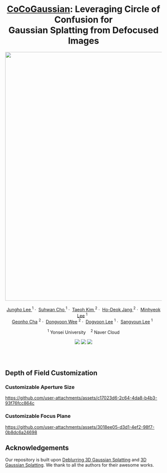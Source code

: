 <p align="center">
<h1 align="center">
  <a href="https://Jho-Yonsei.github.io/CoCoGaussian/">CoCoGaussian</a>: Leveraging Circle of Confusion for
  <br />Gaussian Splatting from Defocused Images
  <br />
  <!-- <img width="40%" src="./assets/crim-gs.gif"> -->
</h1>
  <p align="center">
    <img src="./assets/images/teaser.png" width=800><br><br>
    <a href="https://Jho-Yonsei.github.io/">Jungho Lee </a><sup>1</sup>&nbsp;·&nbsp;
    <a href="https://suhwan-cho.github.io">Suhwan Cho </a><sup>1</sup>&nbsp;·&nbsp;
    <a href="https://taeoh-kim.github.io">Taeoh Kim </a><sup>2</sup>&nbsp;·&nbsp;
    <a href="https://scholar.google.co.kr/citations?user=RJZ6W24AAAAJ&hl=en">Ho-Deok Jang </a><sup>2</sup>&nbsp;·&nbsp;
    <a href="https://hydragon.co.kr">Minhyeok Lee</a> <sup>1</sup>&nbsp;&nbsp;<br>
    <a href="https://scholar.google.co.kr/citations?user=1uQa-hoAAAAJ&hl=ko">Geonho Cha</a> <sup>2</sup>&nbsp;·&nbsp;
    <a href="https://scholar.google.com/citations?user=oEKX8h0AAAAJ&hl=ko">Dongyoon Wee</a> <sup>2</sup>&nbsp;·&nbsp;
    <a href="https://dogyoonlee.github.io/">Dogyoon Lee</a> <sup>1</sup>&nbsp;·&nbsp;
    <a href="https://scholar.google.com/citations?user=b7A10VYAAAAJ&hl=ko">Sangyoun Lee</a> <sup>1</sup>&nbsp;&nbsp;
  </p>
  <p align="center">
    <sup>1</sup> Yonsei University&nbsp;&nbsp;&nbsp;&nbsp;<sup>2</sup> Naver Cloud
  </p>
  <p align="center">
    <a href="https://Jho-Yonsei.github.io/CoCoGaussian"><img src="https://img.shields.io/badge/CoCoGaussian-ProjectPage-blue.svg"></a>
    <a href="https://Jho-Yonsei.github.io/CoCoGaussian"><img src="https://img.shields.io/badge/CoCoGaussian-arXiv-red.svg"></a>
    <a href="https://Jho-Yonsei.github.io/CoCoGaussian"><img src="https://img.shields.io/badge/CoCoGaussian-Dataset-green.svg"></a>
</p>
  <div align="center"></div>
</p>
<br/>
<br>


## Depth of Field Customization

### Customizable Aperture Size

https://github.com/user-attachments/assets/c17023d6-2c64-4da8-b4b3-93f76fcc864c



### Customizable Focus Plane

https://github.com/user-attachments/assets/3018ee05-d3d1-4ef2-98f7-0b8dc6a24698



<!-- ## Main Framework
<img width="100%" src="./assets/framework.png">

We propose continuous rigid motion-aware gaussian splatting (CRiM-GS) to reconstruct accurate 3D scene from blurry images. Considering the actual camera motion blurring process, we predict the continuous movement of the camera based on neural ordinary differential equations (ODEs). Specifically, we introduce continuous rigid body transformations to model the camera motion with proper regularization and a continuous deformable 3D transformation to adapt the rigid body transformation to real-world problems by ensuring a higher degree of freedom. By revisiting fundamental camera theory and employing advanced neural network training techniques, we achieve accurate modeling of continuous camera trajectories. -->

<!-- ## Installation
Clone the repository and create an anaconda environment using.

```
git clone https://github.com/Jho-Yonsei/CRiM-GS.git
cd CRiM-GS

conda create -y -n crimgs python=3.8
conda activate crimgs

pip install torch==1.13.0+cu117 torchvision==0.14.0+cu117 torchaudio==0.13.0 --extra-index-url https://download.pytorch.org/whl/cu117

pip install -r requirements.txt

pip install submodules/diff-gaussian-rasterization/
pip install submodules/simple-knn/
```

Please note that the ```diff-gaussian-rasterization``` we provide is not completely same with the original [3D Gaussian Splatting](https://github.com/graphdeco-inria/gaussian-splatting), as our CRiM kernel optimization requires gradient computation of camera poses. We referred [iComMa](https://github.com/YuanSun-XJTU/iComMa) repository and revised some parts of the cuda-coded backward computation of rasterization.

## Datasets
We have run the COLMAP on the ```synthetic``` scenes, as the synthetic dataset of the original [Deblur-NeRF](https://github.com/limacv/Deblur-NeRF) does not have COLMAP results. We also have run the COLMAP for the ```heron``` and the ```girl``` scenes of ```real-world``` dataset, since their COLMAP results and the image indices are not correctly aligned. You can find the datasets with the COLMAP results on [Our Google Drive](https://drive.google.com/file/d/1P-Z3rp0unw8miQOahbTHdhy0EYVHakZh/view?usp=sharing). The ```real_camera_motion_blur``` and ```synthetic_camera_motion_blur``` directory should be placed in the subdirectory of ```CRiM-GS/dataset/```.

## Training and Evaluation
To reproduce the performance of the paper, then you should run following example commands:
```
# Only for training
python3 ./scripts/run_deblur.py --gpu {gpu} --scene {scene} --train

# For training and rendering
python3 ./scripts/run_deblur.py --gpu {gpu} --scene {scene} --train --render

# For rendering and evaluation
python3 ./scripts/run_deblur.py --gpu {gpu} --scene {scene} --render --metrics

# For pose optimization after training [ Refer our Appendix ]
python3 ./scripts/run_deblur.py --gpu {gpu} --scene {scene} --render --pose_optimize
```

You don't have to specify if the given scene is in ```synthetic``` or ```real-world``` datasets.

## Hyperparameter Setting
To get the ablative results or set other hyperparameters, then run the following example commands:
```
python3 train.py -s ./dataset/synthetic_camera_motion_blur/blurfactory/
                 -m ./work_dir/synthetic_camera_motion_blur/factory/
                 -r 1
                 --llffhold 8
                 --eval
                 --port 6009
                 --num_warp {OPTION}
                 --start_warp {OPTION}
                 --start_pixel_weight {OPTION}
```
Please refer to the ```CRiMParams``` class of ```arguments/__init__.py``` file if you want to see more hyperparameters.

## Online Viewer
If you want to render the trained model in online, use the online viewer of [Mip-Splatting](https://niujinshuchong.github.io/mip-splatting-demo). After run the following command, put the generated ```.ply``` file on the online viewer page.
```
python3 create_fused_ply.py -m {model_dir}/{scene} --output_ply ./fused/{scene}_fused.ply
```

## Pretrained Models
You can find the pretrained Gaussian models for every scene from [Our Google Drive](). Please note that the performances are not completely same with those in the paper because of our code refactoring. -->

## Acknowledgements
Our repository is built upon [Deblurring 3D Gaussian Splatting](https://github.com/benhenryL/Deblurring-3D-Gaussian-Splatting) and [3D Gaussian Splatting](https://github.com/graphdeco-inria/gaussian-splatting). We thank to all the authors for their awesome works.

<!-- ## BibTex
```
@article{lee2024crim,
  title={CRiM-GS: Continuous Rigid Motion-Aware Gaussian Splatting from Motion Blur Images},
  author={Lee, Junghe and Kim, Donghyeong and Lee, Dogyoon and Cho, Suhwan and Lee, Sangyoun},
  journal={arXiv preprint arXiv:2407.03923},
  year={2024}
}
``` -->

